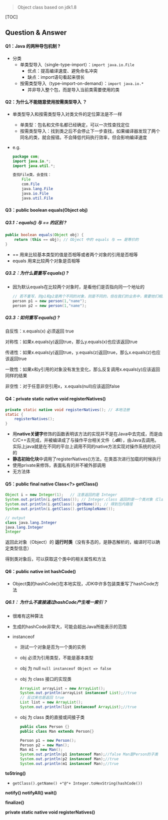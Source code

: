 > Object class based on jdk1.8 

[TOC]

## Question & Answer

#### Q1：Java 的两种导包机制 ?

- 分类
  - 单类型导入（single-type-import）：`import java.io.File`
    - 优点：提高编译速度、避免命名冲突
    - 缺点：import语句看起来很长
  - 按需类型导入（type-import-on-demand）：`import java.io.*`
    - 并非导入整个包，而是导入当前类需要使用的类

#### Q2：为什么不能随意使用按需类型导入 ？

- 单类型导入和按需类型导入对类文件的定位算法是不一样
  - 单类型：包名和文件名都已经确定，可以一次性查找定位
  - 按需类型导入：找到类之后不会停止下一步查找，如果编译器发现了两个同名的类，就会报错。不会降低代码执行效率，但会影响编译速度
  
- e.g.

  ```java
  package com;
  import java.io.*;
  import java.util.*;
  
  查找File类，会查找：
      File
      com.File
      java.lang.File
      java.io.File
      java.util.File
  ```

#### Q3：public boolean equals(Object obj)

##### Q3.1：equals() 与 == 的区别 ?

```java
public boolean equals(Object obj) {
    return (this == obj); // Object 中的 equals 与 == 是等价的
}
```

- == 用来比较基本类型的值是否相等或者两个对象的引用是否相等
- equals 用来比较两个对象是否相等

##### Q3.2：为什么要重写 equals() ?

- 因为默认equals在比较两个对象时，是看他们是否指向同一个地址的

  ```java
  // 若不重写，则p1和p2是两个不同的对象，则是不同的，但在我们的业务中，需要他们相同
  person p1 = new person(1,"name");
  person p2 = new person(1,"name");
  ```

##### Q3.3：如何重写 equals() ?

自反性：x.equals(x) 必须返回 true

对称性：如果x.equals(y)返回true，那么y.equals(x)也应该返回true

传递性：如果x.equals(y)返回true，y.equals(z)返回true，那么x.equals(z)也应该返回true

一致性：如果x和y引用的对象没有发生变化，那么反复调用x.equals(y)应该返回同样的结果

非空性：对于任意非空引用x，x.equals(null)应该返回false





#### Q4：private static native void registerNatives()

```java
private static native void registerNatives(); // 本地注册
static {
    registerNatives();
}
```

- 用**native关键字**修饰的函数表明该方法的实现并不是在Java中去完成，而是由C/C++去完成，并被编译成了与操作平台相关文件（**.dll**），由Java去调用。实际上java就是在不同的平台上调用不同的native方法实现对操作系统的访问的
- **静态初始化块**中调用了registerNatives()方法，在类首次进行加载的时候执行
- 使用private来修饰，表面私有的并不被外部调用
- 无方法体



#### Q5：public final native Class<?> getClass()

```java
Object i = new Integer(1);   // 注意返回的是 Integer
System.out.println(i.getClass()); // Integer.class 返回的是一个类对象（Class 类的对象） 
System.out.println(i.getClass().getName()); // 得到包内路径
System.out.println(i.getClass().getSimpleName());

// output
class java.lang.Integer
java.lang.Integer 
Integer
```

返回此对象（Object）的 **运行时类**（没有多态的，是静态解析的，编译时可以确定类型信息）

得到类对象后，可以获取这个类中的相关属性和方法



#### Q6：public native int hashCode()

- Object类的hashCode()在本地实现，JDK中许多包装类重写了hashCode方法

##### Q6.1： 为什么不直接通过hashCode产生唯一索引？

  - 很难有这种算法
  - 生成的hashCode非常大，可能会超出Java所能表示的范围







- instanceof 

  - 测试一个对象是否为一个类的实例

  - obj 必须为引用类型，不能是基本类型

  - obj 为 null    `null instanceof Object => false`

  - obj 为 class 接口的实现类   

    ```java
    ArrayList arrayList = new ArrayList();
    System.out.println(arrayList instanceof List);//true
    // 反过来也是返回 true
    List list = new ArrayList();
    System.out.println(list instanceof ArrayList);//true
    ```

  - obj 为 class 类的直接或间接子类

    ```java
    public class Person {}
    public class Man extends Person{}
    
    Person p1 = new Person();
    Person p2 = new Man();
    Man m1 = new Man();
    System.out.println(p1 instanceof Man);//false Man是Person的子类
    System.out.println(p2 instanceof Man);//true
    System.out.println(m1 instanceof Man);//true
    ```



**toString()**

- `getClass().getName() +"@"+ Integer.toHexString(hashCode())`

**notify() notifyAll() wait()**

**finalize()**

**private static native void registerNatives()**